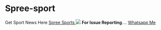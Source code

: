 # Spree-sport
Get Sport News Here
<a href="https://spredesports.netlify.app/home.html">Spree Sports </a>
<img src="https://files.catbox.moe/rp0djn.png"/>
**For Issue Reporting**....
<a href="https://wa.me/254789925270">Whatsapp Me</a>
